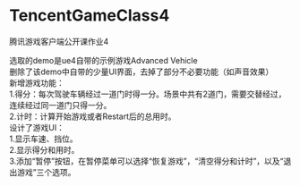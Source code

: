 # TencentGameClass4
腾讯游戏客户端公开课作业4

选取的demo是ue4自带的示例游戏Advanced Vehicle  
删除了该demo中自带的少量UI界面，去掉了部分不必要功能（如声音效果）  
新增游戏功能：  
1.得分：每次驾驶车辆经过一道门时得一分。场景中共有2道门，需要交替经过，连续经过同一道门只得一分。  
2.计时：计算开始游戏或者Restart后的总用时。  
设计了游戏UI：  
1.显示车速、挡位。  
2.显示得分和用时。  
3.添加“暂停”按钮，在暂停菜单可以选择“恢复游戏”，“清空得分和计时”，以及“退出游戏”三个选项。
